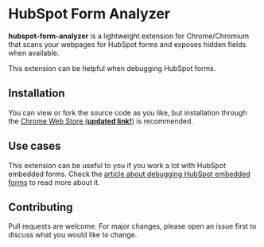 # HubSpot Form Analyzer

**hubspot-form-analyzer** is a lightweight extension for Chrome/Chromium that scans your webpages for HubSpot forms and
exposes hidden fields when available.

This extension can be helpful when debugging HubSpot forms.

## Installation

You can view or fork the source code as you like, but installation through the
[Chrome Web Store (**updated link!**)](https://chrome.google.com/webstore/detail/hubspot-form-analyzer/ndfkficknfgnpikpfeldboodapelpino)
is recommended.

## Use cases

This extension can be useful to you if you work a lot with HubSpot embedded forms.
Check the [article about debugging HubSpot embedded forms](https://joeri.vlekken.net/debugging-hubspot-embedded-forms)
to read more about it.

## Contributing

Pull requests are welcome. For major changes, please open an issue first to discuss what you would like to change.
